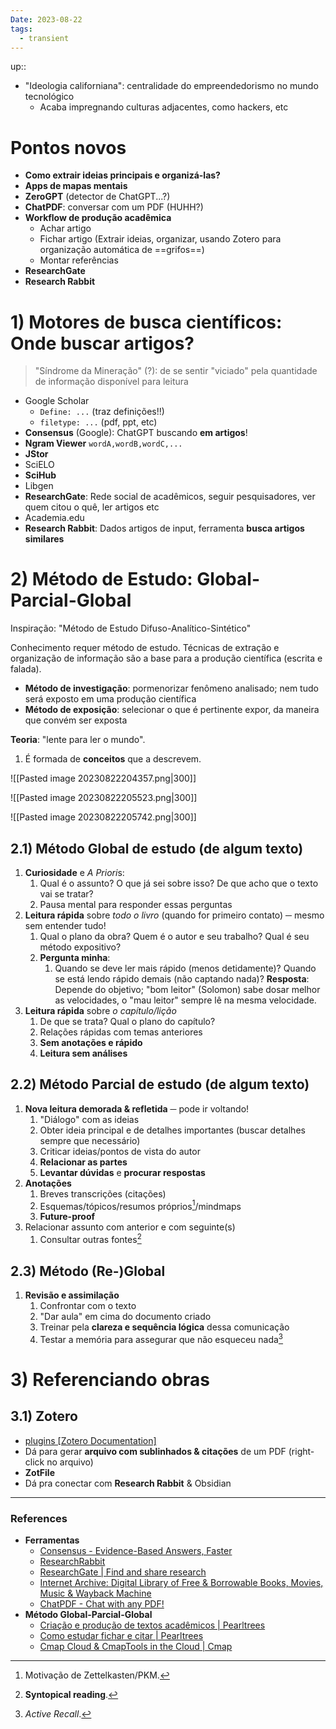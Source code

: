 ```yaml
---
Date: 2023-08-22
tags:
  - transient
---
```

up:: 

- "Ideologia californiana": centralidade do empreendedorismo no mundo tecnológico
	- Acaba impregnando culturas adjacentes, como hackers, etc
# Pontos novos
- **Como extrair ideias principais e organizá-las?**
- **Apps de mapas mentais**
- **ZeroGPT** (detector de ChatGPT...?)
- **ChatPDF**: conversar com um PDF (HUHH?)
- **Workflow de produção acadêmica**
	- Achar artigo
	- Fichar artigo (Extrair ideias, organizar, usando Zotero para organização automática de ==grifos==)
	- Montar referências
- **ResearchGate**
- **Research Rabbit**
# 1) Motores de busca científicos: Onde buscar artigos?
> "Síndrome da Mineração" (?): de se sentir "viciado" pela quantidade de informação disponível para leitura

- Google Scholar
	- `Define: ...` (traz definições!!)
	- `filetype: ...` (pdf, ppt, etc)
- **Consensus** (Google): ChatGPT buscando **em artigos**! 
- **Ngram Viewer** `wordA,wordB,wordC,...`
- **JStor**
- SciELO
- **SciHub**
- Libgen
- **ResearchGate**: Rede social de acadêmicos, seguir pesquisadores, ver quem citou o quê, ler artigos etc
- Academia.edu
- **Research Rabbit**: Dados artigos de input, ferramenta **busca artigos similares**

# 2) Método de Estudo: Global-Parcial-Global
Inspiração: "Método de Estudo Difuso-Analítico-Sintético"

Conhecimento requer método de estudo. 
Técnicas de extração e organização de informação são a base para a produção científica (escrita e falada).

- **Método de investigação**: pormenorizar fenômeno analisado; nem tudo será exposto em uma produção científica
- **Método de exposição**: selecionar o que é pertinente expor, da maneira que convém ser exposta

**Teoria**: "lente para ler o mundo". 
1. É formada de **conceitos** que a descrevem.

![[Pasted image 20230822204357.png|300]]

![[Pasted image 20230822205523.png|300]]

![[Pasted image 20230822205742.png|300]]
## 2.1) Método Global de estudo (de algum texto)
1. **Curiosidade** e *A Priori*s:
	1. Qual é o assunto? O que já sei sobre isso? De que acho que o texto vai se tratar?
	2. Pausa mental para responder essas perguntas
2. **Leitura rápida** sobre *todo o livro* (quando for primeiro contato) ─ mesmo sem entender tudo!
	1. Qual o plano da obra? Quem é o autor e seu trabalho? Qual é seu método expositivo?
	2. **Pergunta minha**: 
		1. Quando se deve ler mais rápido (menos detidamente)? Quando se está lendo rápido demais (não captando nada)?
		   **Resposta**: Depende do objetivo; "bom leitor" (Solomon) sabe dosar melhor as velocidades, o "mau leitor" sempre lê na mesma velocidade.
3. **Leitura rápida** sobre *o capítulo/lição*
	1. De que se trata? Qual o plano do capítulo? 
	2. Relações rápidas com temas anteriores
	3. **Sem anotações e rápido**
	4. **Leitura sem análises**
## 2.2) Método Parcial de estudo (de algum texto)
1. **Nova leitura demorada & refletida** ─ pode ir voltando!
	1. "Diálogo" com as ideias
	2. Obter ideia principal e de detalhes importantes (buscar detalhes sempre que necessário)
	3. Criticar ideias/pontos de vista do autor
	4. **Relacionar as partes**
	5. **Levantar dúvidas** e **procurar respostas**
2. **Anotações**
	1. Breves transcrições (citações)
	2. Esquemas/tópicos/resumos próprios[^1]/mindmaps
	3. **Future-proof**
3. Relacionar assunto com anterior e com seguinte(s)
	1. Consultar outras fontes[^2]

## 2.3) Método (Re-)Global
1. **Revisão e assimilação**
	1. Confrontar com o texto
	2. "Dar aula" em cima do documento criado
	3. Treinar pela **clareza e sequência lógica** dessa comunicação
	4. Testar a memória para assegurar que não esqueceu nada[^3]

# 3) Referenciando obras
## 3.1) Zotero
- [plugins [Zotero Documentation]](https://www.zotero.org/support/plugins)
- Dá para gerar **arquivo com sublinhados & citações** de um PDF (right-click no arquivo)
- **ZotFile**
- Dá pra conectar com **Research Rabbit** & Obsidian

---
### References
- **Ferramentas**
	- [Consensus - Evidence-Based Answers, Faster](https://www.consensus.app/)
	- [ResearchRabbit](https://www.researchrabbit.ai/)
	- [ResearchGate | Find and share research](https://www.researchgate.net/)
	- [Internet Archive: Digital Library of Free & Borrowable Books, Movies, Music & Wayback Machine](https://archive.org/)
	- [ChatPDF - Chat with any PDF!](https://www.chatpdf.com/)
- **Método Global-Parcial-Global**
	- [Criação e produção de textos acadêmicos | Pearltrees](http://www.pearltrees.com/prof_w4lter/criacao-producao-academicos/id54059413)
	- [Como estudar fichar e citar | Pearltrees](http://www.pearltrees.com/prof_w4lter/informatica-e-sociedade/id34311880/item319571719)
	- [Cmap Cloud & CmapTools in the Cloud | Cmap](https://cmap.ihmc.us/cmap-cloud/)

[^1]: Motivação de Zettelkasten/PKM.
[^2]: **Syntopical reading**.
[^3]: *Active Recall*.